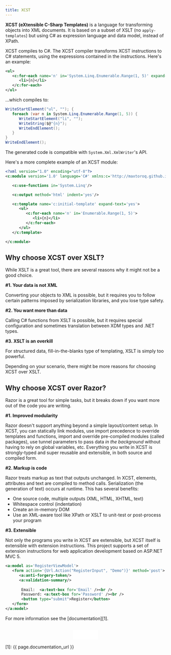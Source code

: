 ```yaml
---
title: XCST
---
```


**XCST (eXtensible C-Sharp Templates)** is a language for transforming objects into XML documents. It is based on a subset of XSLT (no `apply-templates`) but using C# as expression language and data model, instead of XPath.

XCST compiles to C#. The XCST compiler transforms XCST instructions to C# statements, using the expressions contained in the instructions. Here's an example:

```xml
<ul>
   <c:for-each name='n' in='System.Linq.Enumerable.Range(1, 5)' expand-text='yes'>
      <li>{n}</li>
   </c:for-each>
</ul>
```

...which compiles to:

```csharp
WriteStartElement("ul", ""); {
   foreach (var n in System.Linq.Enumerable.Range(1, 5)) {
      WriteStartElement("li", "");
      WriteString($@"{n}");
      WriteEndElement();
   }
}
WriteEndElement();
```

The generated code is compatible with `System.Xml.XmlWriter`'s API.

Here's a more complete example of an XCST module:

```xml
<?xml version="1.0" encoding="utf-8"?>
<c:module version='1.0' language='C#' xmlns:c='http://maxtoroq.github.io/XCST'>

   <c:use-functions in='System.Linq'/>

   <c:output method='html' indent='yes'/>

   <c:template name='c:initial-template' expand-text='yes'>
      <ul>
         <c:for-each name='n' in='Enumerable.Range(1, 5)'>
            <li>{n}</li>
         </c:for-each>
      </ul>
   </c:template>

</c:module>
```

Why choose XCST over XSLT?
--------------------------
While XSLT is a great tool, there are several reasons why it might not be a good choice.

**#1. Your data is not XML**

Converting your objects to XML is possible, but it requires you to follow certain patterns imposed by serialization libraries, and you lose type safety.

**#2. You want more than data**

Calling C# functions from XSLT is possible, but it requires special configuration and sometimes translation between XDM types and .NET types.

**#3. XSLT is an overkill**

For structured data, fill-in-the-blanks type of templating, XSLT is simply too powerful.

Depending on your scenario, there might be more reasons for choosing XCST over XSLT.

Why choose XCST over Razor?
---------------------------
Razor is a great tool for simple tasks, but it breaks down if you want more out of the code you are writing.

**#1. Improved modularity**

Razor doesn't support anything beyond a simple layout/content setup. In XCST, you can statically link modules, use import precedence to override templates and functions, import and override pre-compiled modules (called packages), use tunnel parameters to pass data *in the background* without having to rely on global variables, etc. Everything you write in XCST is strongly-typed and super reusable and extensible, in both source and compiled form.

**#2. Markup is code**

Razor treats markup as text that outputs unchanged. In XCST, elements, attributes and text are compiled to method calls. Serialization (the generation of text) occurs at runtime. This has several benefits:

- One source code, multiple outputs (XML, HTML, XHTML, text)
- Whitespace control (indentation)
- Create an in-memory DOM
- Use an XML-aware tool like XPath or XSLT to unit-test or post-process your program

**#3. Extensible**

Not only the programs you write in XCST are extensible, but XCST itself is extensible with extension instructions. This project supports a set of extension instructions for web application development based on ASP.NET MVC 5.

```xml
<a:model as='RegisterViewModel'>
   <form action='{Url.Action("RegisterInput", "Demo")}' method='post'>
      <a:anti-forgery-token/>
      <a:validation-summary/>
   
       Email:  <a:text-box for='Email' /><br />
       Password: <a:text-box for='Password' /><br />
       <button type="submit">Register</button>
   </form>
</a:model>
```

For more information see the [documentation][1].

<div style="text-align: center; margin-top: 2em">
   <iframe src="/github-btn.html?user={{site.github.owner_name}}&repo=XCST&type=star&size=large" frameborder="0" scrolling="0" width="80px" height="30px"></iframe>
</div>

[1]: {{ page.documentation_url }}
